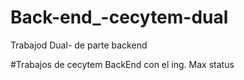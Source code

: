 # Back-end_-cecytem-dual
Trabajod Dual- de parte backend

#Trabajos de cecytem BackEnd con el ing. Max
status